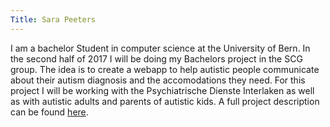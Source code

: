 ```yaml
---
Title: Sara Peeters
---
```


I am a bachelor Student in computer science at the University of Bern. In the second half of 2017 I will be doing my Bachelors project in the SCG group. The idea is to create a webapp to help autistic people communicate about their autism diagnosis and the accomodations they need. For this project I will be working with the Psychiatrische Dienste Interlaken as well as with autistic adults and parents of autistic kids. A full project description can be found [here](https://github.com/aspigirlcodes/uniqid/blob/master/doc/about.md).
